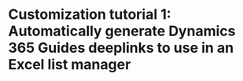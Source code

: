 

# Customization tutorial 1: Automatically generate Dynamics 365 Guides deeplinks to use in an Excel list manager
